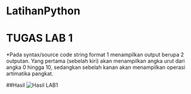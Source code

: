 # LatihanPython
# TUGAS LAB 1

*Pada syntax/source code string format 1 menampilkan output berupa 2 outputan. Yang pertama (sebelah kiri) akan menampilkan angka urut dari angka 0 hingga 10, sedangkan sebelah kanan akan menampilkan operasi artimatika pangkat.

##Hasil
![Hasil LAB1](https://user-images.githubusercontent.com/72789338/97857908-fa4e4000-1d30-11eb-99e9-f4a1ab7fdbf8.png)
